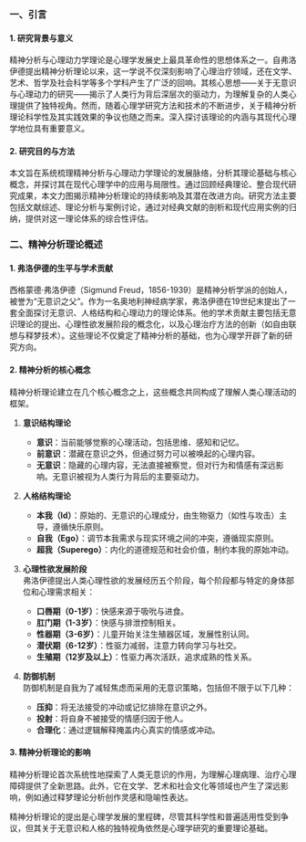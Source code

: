 ### 一、引言

#### 1. 研究背景与意义

精神分析与心理动力学理论是心理学发展史上最具革命性的思想体系之一。自弗洛伊德提出精神分析理论以来，这一学说不仅深刻影响了心理治疗领域，还在文学、艺术、哲学及社会科学等多个学科产生了广泛的回响。其核心思想——关于无意识与心理动力的研究——揭示了人类行为背后深层次的驱动力，为理解复杂的人类心理提供了独特视角。然而，随着心理学研究方法和技术的不断进步，关于精神分析理论科学性及其实践效果的争议也随之而来。深入探讨该理论的内涵与其现代心理学地位具有重要意义。

#### 2. 研究目的与方法

本文旨在系统梳理精神分析与心理动力学理论的发展脉络，分析其理论基础与核心概念，并探讨其在现代心理学中的应用与局限性。通过回顾经典理论、整合现代研究成果，本文力图揭示精神分析理论的持续影响及其潜在改进方向。研究方法主要包括文献综述、理论分析与案例讨论，通过对经典文献的剖析和现代应用实例的归纳，提供对这一理论体系的综合性评估。

### 二、精神分析理论概述

#### 1. 弗洛伊德的生平与学术贡献  
西格蒙德·弗洛伊德（Sigmund Freud，1856-1939）是精神分析学派的创始人，被誉为“无意识之父”。作为一名奥地利神经病学家，弗洛伊德在19世纪末提出了一套全面探讨无意识、人格结构和心理动力的理论体系。他的学术贡献主要包括无意识理论的提出、心理性欲发展阶段的概念化，以及心理治疗方法的创新（如自由联想与释梦技术）。这些理论不仅奠定了精神分析的基础，也为心理学开辟了新的研究方向。

#### 2. 精神分析的核心概念  
精神分析理论建立在几个核心概念之上，这些概念共同构成了理解人类心理活动的框架。

1. **意识结构理论**  
   - **意识**：当前能够觉察的心理活动，包括思维、感知和记忆。
   - **前意识**：潜藏在意识之外，但通过努力可以被唤起的心理内容。
   - **无意识**：隐藏的心理内容，无法直接被察觉，但对行为和情感有深远影响。无意识被视为人类行为背后的主要驱动力。

2. **人格结构理论**  
   - **本我（Id）**：原始的、无意识的心理成分，由生物驱力（如性与攻击）主导，遵循快乐原则。
   - **自我（Ego）**：调节本我需求与现实环境之间的冲突，遵循现实原则。
   - **超我（Superego）**：内化的道德规范和社会价值，制约本我的原始冲动。

3. **心理性欲发展阶段**  
   弗洛伊德提出人类心理性欲的发展经历五个阶段，每个阶段都与特定的身体部位和心理需求相关：
   - **口唇期（0-1岁）**：快感来源于吸吮与进食。
   - **肛门期（1-3岁）**：快感与排泄控制相关。
   - **性器期（3-6岁）**：儿童开始关注生殖器区域，发展性别认同。
   - **潜伏期（6-12岁）**：性驱力减弱，注意力转向学习与社交。
   - **生殖期（12岁及以上）**：性驱力再次活跃，追求成熟的性关系。

4. **防御机制**  
   防御机制是自我为了减轻焦虑而采用的无意识策略，包括但不限于以下几种：
   - **压抑**：将无法接受的冲动或记忆排除在意识之外。
   - **投射**：将自身不被接受的情感归因于他人。
   - **合理化**：通过逻辑解释掩盖内心真实的情感或冲动。

#### 3. 精神分析理论的影响  
精神分析理论首次系统性地探索了人类无意识的作用，为理解心理病理、治疗心理障碍提供了全新思路。此外，它在文学、艺术和社会文化等领域也产生了深远影响，例如通过释梦理论分析创作灵感和隐喻性表达。

精神分析理论的提出是心理学发展的里程碑，尽管其科学性和普遍适用性受到争议，但其关于无意识和人格的独特视角依然是心理学研究的重要理论基础。